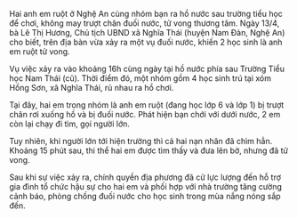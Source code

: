 Hai anh em ruột ở Nghệ An cùng nhóm bạn ra hồ nước sau trường tiểu học để chơi, không may trượt chân đuối nước, tử vong thương tâm.
Ngày 13/4, bà Lê Thị Hương, Chủ tịch UBND xã Nghĩa Thái (huyện Nam Đàn, Nghệ An) cho biết, trên địa bàn vừa xảy ra một vụ đuối nước, khiến 2 học sinh là anh em ruột tử vong.

Vụ việc xảy ra vào khoảng 16h cùng ngày tại hồ nước phía sau Trường Tiểu học Nam Thái (cũ). Thời điểm đó, một nhóm gồm 4 học sinh trú tại xóm Hồng Sơn, xã Nghĩa Thái, rủ nhau ra hồ chơi.

Tại đây, hai em trong nhóm là anh em ruột (đang học lớp 6 và lớp 1) bị trượt chân rơi xuống hồ và bị đuối nước. Phát hiện bạn chới với dưới nước, 2 em còn lại chạy đi tìm, gọi người lớn.

Tuy nhiên, khi người lớn tới hiện trường thì cả hai nạn nhân đã chìm hẳn. Khoảng 15 phút sau, thi thể hai em được tìm thấy và đưa lên bờ, nhưng đã tử vong.

Sau khi sự việc xảy ra, chính quyền địa phương đã cử lực lượng đến hỗ trợ gia đình tổ chức hậu sự cho hai em và phối hợp với nhà trường tăng cường cảnh báo, phòng chống đuối nước cho học sinh trong mùa nắng nóng sắp đến.
